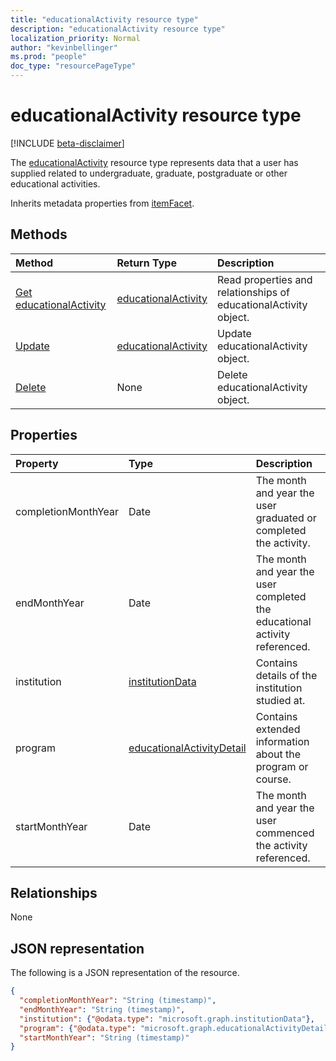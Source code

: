 ```yaml
---
title: "educationalActivity resource type"
description: "educationalActivity resource type"
localization_priority: Normal
author: "kevinbellinger"
ms.prod: "people"
doc_type: "resourcePageType"
---
```


# educationalActivity resource type

[!INCLUDE [beta-disclaimer](../../includes/beta-disclaimer.md)]

The [educationalActivity](educationalactivity.md) resource type represents data that a user has supplied related to undergraduate, graduate, postgraduate or other educational activities.

Inherits metadata properties from [itemFacet](itemfacet.md).

## Methods

| Method                                                       | Return Type                                   | Description                                                      |
|:-------------------------------------------------------------|:----------------------------------------------|:-----------------------------------------------------------------|
| [Get educationalActivity](../api/educationalactivity-get.md) | [educationalActivity](educationalactivity.md) | Read properties and relationships of educationalActivity object. |
| [Update](../api/educationalactivity-update.md)               | [educationalActivity](educationalactivity.md) | Update educationalActivity object.                               |
| [Delete](../api/educationalactivity-delete.md)               | None                                          | Delete educationalActivity object.                               |

## Properties

| Property           | Type                                                      | Description                                                                |
|:-------------------|:----------------------------------------------------------|:---------------------------------------------------------------------------|
|completionMonthYear |Date                                                       |The month and year the user graduated or completed the activity.            |
|endMonthYear        |Date                                                       |The month and year the user completed the educational activity referenced.  |
|institution         |[institutionData](institutiondata.md)                      |Contains details of the institution studied at.                             |
|program             |[educationalActivityDetail](educationalactivitydetail.md)  |Contains extended information about the program or course.                  |
|startMonthYear      |Date                                                       |The month and year the user commenced the activity referenced.              |

## Relationships

None

## JSON representation

The following is a JSON representation of the resource.

<!-- {
  "blockType": "resource",
  "optionalProperties": [

  ],
  "@odata.type": "microsoft.graph.educationalActivity",
  "baseType": ""
}-->

```json
{
  "completionMonthYear": "String (timestamp)",
  "endMonthYear": "String (timestamp)",
  "institution": {"@odata.type": "microsoft.graph.institutionData"},
  "program": {"@odata.type": "microsoft.graph.educationalActivityDetail"},
  "startMonthYear": "String (timestamp)"
}
```

<!-- uuid: 16cd6b66-4b1a-43a1-adaf-3a886856ed98
2019-02-04 14:57:30 UTC -->
<!-- {
  "type": "#page.annotation",
  "description": "educationalActivity resource",
  "keywords": "",
  "section": "documentation",
  "tocPath": ""
}-->